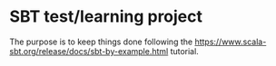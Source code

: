 # SBT test/learning project

The purpose is to keep things done following the https://www.scala-sbt.org/release/docs/sbt-by-example.html tutorial.
